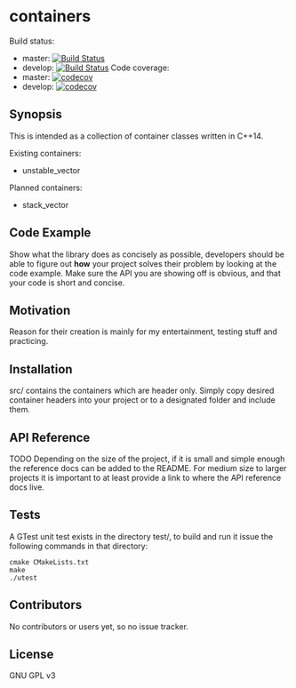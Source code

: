 # containers
Build status:
* master: [![Build Status](https://travis-ci.org/brandl-muc/containers.svg?branch=master)](https://travis-ci.org/brandl-muc/containers)
* develop: [![Build Status](https://travis-ci.org/brandl-muc/containers.svg?branch=develop)](https://travis-ci.org/brandl-muc/containers)
Code coverage:
* master: [![codecov](https://codecov.io/gh/brandl-muc/containers/branch/master/graph/badge.svg)](https://codecov.io/gh/brandl-muc/containers)
* develop: [![codecov](https://codecov.io/gh/brandl-muc/containers/branch/develop/graph/badge.svg)](https://codecov.io/gh/brandl-muc/containers)

## Synopsis

This is intended as a collection of container classes written in C++14.

Existing containers:
* unstable_vector

Planned containers:
* stack_vector

## Code Example

Show what the library does as concisely as possible, developers should be able to figure out **how** your project solves their problem by looking at the code example. Make sure the API you are showing off is obvious, and that your code is short and concise.

## Motivation

Reason for their creation is mainly for my entertainment, testing stuff and practicing.

## Installation

src/ contains the containers which are header only. Simply copy desired container headers into your project or to a designated folder and include them.

## API Reference

TODO
Depending on the size of the project, if it is small and simple enough the reference docs can be added to the README. For medium size to larger projects it is important to at least provide a link to where the API reference docs live.

## Tests

A GTest unit test exists in the directory test/, to build and run it issue the following commands in that directory:

    cmake CMakeLists.txt
    make
    ./utest

## Contributors

No contributors or users yet, so no issue tracker.

## License

GNU GPL v3

